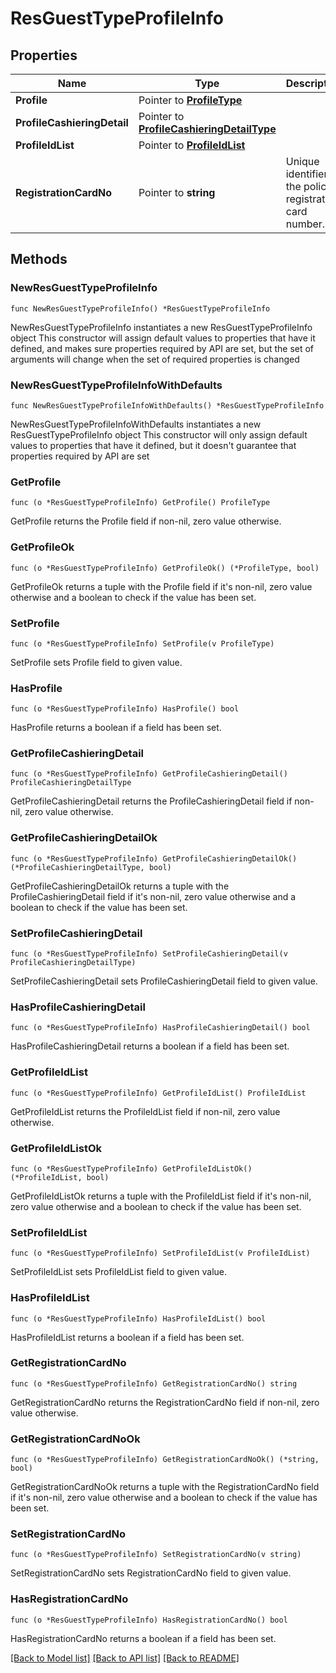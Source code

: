# ResGuestTypeProfileInfo

## Properties

Name | Type | Description | Notes
------------ | ------------- | ------------- | -------------
**Profile** | Pointer to [**ProfileType**](ProfileType.md) |  | [optional] 
**ProfileCashieringDetail** | Pointer to [**ProfileCashieringDetailType**](ProfileCashieringDetailType.md) |  | [optional] 
**ProfileIdList** | Pointer to [**ProfileIdList**](ProfileIdList.md) |  | [optional] 
**RegistrationCardNo** | Pointer to **string** | Unique identifier of the police registration card number. | [optional] 

## Methods

### NewResGuestTypeProfileInfo

`func NewResGuestTypeProfileInfo() *ResGuestTypeProfileInfo`

NewResGuestTypeProfileInfo instantiates a new ResGuestTypeProfileInfo object
This constructor will assign default values to properties that have it defined,
and makes sure properties required by API are set, but the set of arguments
will change when the set of required properties is changed

### NewResGuestTypeProfileInfoWithDefaults

`func NewResGuestTypeProfileInfoWithDefaults() *ResGuestTypeProfileInfo`

NewResGuestTypeProfileInfoWithDefaults instantiates a new ResGuestTypeProfileInfo object
This constructor will only assign default values to properties that have it defined,
but it doesn't guarantee that properties required by API are set

### GetProfile

`func (o *ResGuestTypeProfileInfo) GetProfile() ProfileType`

GetProfile returns the Profile field if non-nil, zero value otherwise.

### GetProfileOk

`func (o *ResGuestTypeProfileInfo) GetProfileOk() (*ProfileType, bool)`

GetProfileOk returns a tuple with the Profile field if it's non-nil, zero value otherwise
and a boolean to check if the value has been set.

### SetProfile

`func (o *ResGuestTypeProfileInfo) SetProfile(v ProfileType)`

SetProfile sets Profile field to given value.

### HasProfile

`func (o *ResGuestTypeProfileInfo) HasProfile() bool`

HasProfile returns a boolean if a field has been set.

### GetProfileCashieringDetail

`func (o *ResGuestTypeProfileInfo) GetProfileCashieringDetail() ProfileCashieringDetailType`

GetProfileCashieringDetail returns the ProfileCashieringDetail field if non-nil, zero value otherwise.

### GetProfileCashieringDetailOk

`func (o *ResGuestTypeProfileInfo) GetProfileCashieringDetailOk() (*ProfileCashieringDetailType, bool)`

GetProfileCashieringDetailOk returns a tuple with the ProfileCashieringDetail field if it's non-nil, zero value otherwise
and a boolean to check if the value has been set.

### SetProfileCashieringDetail

`func (o *ResGuestTypeProfileInfo) SetProfileCashieringDetail(v ProfileCashieringDetailType)`

SetProfileCashieringDetail sets ProfileCashieringDetail field to given value.

### HasProfileCashieringDetail

`func (o *ResGuestTypeProfileInfo) HasProfileCashieringDetail() bool`

HasProfileCashieringDetail returns a boolean if a field has been set.

### GetProfileIdList

`func (o *ResGuestTypeProfileInfo) GetProfileIdList() ProfileIdList`

GetProfileIdList returns the ProfileIdList field if non-nil, zero value otherwise.

### GetProfileIdListOk

`func (o *ResGuestTypeProfileInfo) GetProfileIdListOk() (*ProfileIdList, bool)`

GetProfileIdListOk returns a tuple with the ProfileIdList field if it's non-nil, zero value otherwise
and a boolean to check if the value has been set.

### SetProfileIdList

`func (o *ResGuestTypeProfileInfo) SetProfileIdList(v ProfileIdList)`

SetProfileIdList sets ProfileIdList field to given value.

### HasProfileIdList

`func (o *ResGuestTypeProfileInfo) HasProfileIdList() bool`

HasProfileIdList returns a boolean if a field has been set.

### GetRegistrationCardNo

`func (o *ResGuestTypeProfileInfo) GetRegistrationCardNo() string`

GetRegistrationCardNo returns the RegistrationCardNo field if non-nil, zero value otherwise.

### GetRegistrationCardNoOk

`func (o *ResGuestTypeProfileInfo) GetRegistrationCardNoOk() (*string, bool)`

GetRegistrationCardNoOk returns a tuple with the RegistrationCardNo field if it's non-nil, zero value otherwise
and a boolean to check if the value has been set.

### SetRegistrationCardNo

`func (o *ResGuestTypeProfileInfo) SetRegistrationCardNo(v string)`

SetRegistrationCardNo sets RegistrationCardNo field to given value.

### HasRegistrationCardNo

`func (o *ResGuestTypeProfileInfo) HasRegistrationCardNo() bool`

HasRegistrationCardNo returns a boolean if a field has been set.


[[Back to Model list]](../README.md#documentation-for-models) [[Back to API list]](../README.md#documentation-for-api-endpoints) [[Back to README]](../README.md)


